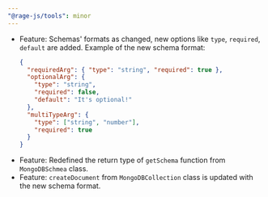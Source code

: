 ```yaml
---
"@rage-js/tools": minor
---
```


- Feature: Schemas' formats as changed, new options like `type`, `required`, `default` are added. Example of the new schema format:
  ```json
  {
    "requiredArg": { "type": "string", "required": true },
    "optionalArg": {
      "type": "string",
      "required": false,
      "default": "It's optional!"
    },
    "multiTypeArg": {
      "type": ["string", "number"],
      "required": true
    }
  }
  ```
- Feature: Redefined the return type of `getSchema` function from `MongoDBSchmea` class.
- Feature: `createDocument` from `MongoDBCollection` class is updated with the new schema format.
